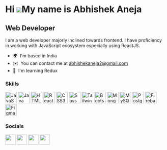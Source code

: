 Hi ![](https://user-images.githubusercontent.com/18350557/176309783-0785949b-9127-417c-8b55-ab5a4333674e.gif)My name is Abhishek Aneja
======================================================================================================================================

Web Developer
-------------

I am a web developer majorly inclined towards frontend. I have proficiency in working with JavaScript ecosystem especially using ReactJS.

* 🌍  I'm based in India
* ✉️  You can contact me at [abhishekaneja2@gmail.com](mailto:abhishekaneja2@gmail.com)
* 🧠  I'm learning Redux

### Skills


<p align="left">
<a href="https://developer.mozilla.org/en-US/docs/Web/JavaScript" target="_blank" rel="noreferrer"><img src="https://img.icons8.com/color/48/null/javascript--v1.png" width="36" height="36" alt="JavaScript" /></a>
<a href="https://www.oracle.com/java/" target="_blank" rel="noreferrer"><img src="https://img.icons8.com/color/48/null/java-coffee-cup-logo--v1.png" width="36" height="36" alt="Java" /></a>
<a href="https://developer.mozilla.org/en-US/docs/Glossary/HTML5" target="_blank" rel="noreferrer"><img src="https://img.icons8.com/external-tal-revivo-shadow-tal-revivo/24/null/external-html-5-is-a-software-solution-stack-that-defines-the-properties-and-behaviors-of-web-page-logo-shadow-tal-revivo.png" width="36" height="36" alt="HTML5" /></a>
<a href="https://reactjs.org/" target="_blank" rel="noreferrer"><img  src="https://img.icons8.com/office/40/null/react.png" width="36" height="36" alt="React" /></a>
<a href="https://www.w3.org/TR/CSS/#css" target="_blank" rel="noreferrer"><img src="https://img.icons8.com/color/48/null/css3.png" width="36" height="36" alt="CSS3" /></a>
<a href="https://sass-lang.com/" target="_blank" rel="noreferrer"><img src="https://img.icons8.com/color/48/null/sass.png" width="36" height="36" alt="Sass" /></a>
<a href="https://tailwindcss.com/" target="_blank" rel="noreferrer"><img src="https://img.icons8.com/color/48/null/tailwindcss.png" width="36" height="36" alt="TailwindCSS" /></a>
<a href="https://getbootstrap.com/" target="_blank" rel="noreferrer"><img src="https://img.icons8.com/color/48/null/bootstrap.png" width="36" height="36" alt="Bootstrap" /></a>
<a href="https://www.mongodb.com/" target="_blank" rel="noreferrer"><img src="https://img.icons8.com/color/48/null/mongodb.png" width="36" height="36" alt="MongoDB" /></a>
<a href="https://www.mysql.com/" target="_blank" rel="noreferrer"><img src="https://img.icons8.com/color/48/null/mysql-logo.png" width="36" height="36" alt="MySQL" /></a>
<a href="https://www.postgresql.org/" target="_blank" rel="noreferrer"><img src="https://img.icons8.com/color/48/null/postgreesql.png" width="36" height="36" alt="PostgreSQL" /></a>
<a href="https://firebase.google.com/" target="_blank" rel="noreferrer"><img src="https://img.icons8.com/color/48/null/firebase.png" width="36" height="36" alt="Firebase" /></a>
<a href="https://www.figma.com/" target="_blank" rel="noreferrer"><img src="https://img.icons8.com/color/48/null/figma--v1.png" width="36" height="36" alt="Figma" /></a>
</p>


### Socials

<p align="left"> <a href="https://discord.com/users/aneja_abhishek" target="_blank" rel="noreferrer"><img src="https://img.icons8.com/color/48/null/discord-logo.png" width="32" height="32" /></a> <a href="https://abhishek-aneja.hashnode.dev/.hashnode.dev" target="_blank" rel="noreferrer"><img src="https://img.icons8.com/color/48/null/hashnode.png" width="32" height="32" /></a> <a href="https://www.linkedin.com/in/abhishek-aneja-8608a81b7/" target="_blank" rel="noreferrer"><img src="https://img.icons8.com/fluency/48/null/linkedin-2.png" width="32" height="32" /></a> <a href="https://www.twitter.com/abhishek__aneja" target="_blank" rel="noreferrer"><img src="https://img.icons8.com/fluency/48/null/twitter.png" width="32" height="32" /></a></p>
